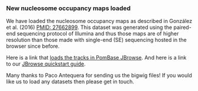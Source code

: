 ### New nucleosome occupancy maps loaded
<!-- pombase_flags: frontpage -->
<!-- newsfeed_thumbnail: browser.png -->

We have loaded the nucleosome occupancy maps as described in González et al. (2016) [PMID: 27662899](https://www.ncbi.nlm.nih.gov/pubmed/?term=27662899). This dataset was generated using the paired-end sequencing protocol of Illumina and thus those maps are of higher resolution than those made with single-end (SE) sequencing hosted in the browser since before.

Here is a link that [loads the tracks in PomBase JBrowse](https://www.pombase.org/jbrowse/?loc=II%3A2751621..2767510&tracks=PomBase%20forward%20strand%20features%2CPomBase%20reverse%20strand%20features%2Cnucleosome%20positioning%20during%20vegetative%20growth%3B%20repeat%201%20-%20Gonz%C3%A1lez%20et%20al.%20%282016%29%2Cnucleosome%20positioning%20during%20vegetative%20growth%3B%20repeat%202%20-%20Gonz%C3%A1lez%20et%20al.%20%282016%29%2CDNA%20sequence&highlight=).
And here is a link to our [JBrowse quickstart guide](https://www.pombase.org/documentation/JBrowse_quick_start).

Many thanks to Paco Antequera for sending us the bigwig files! If you would like us to load any datasets then please get in touch.


